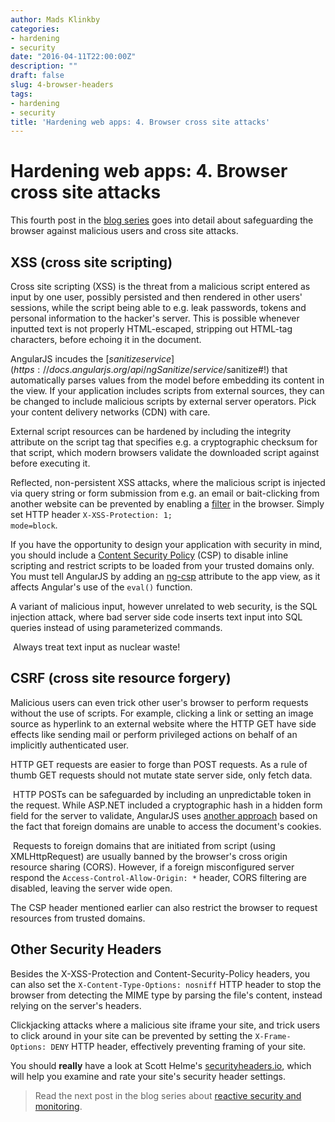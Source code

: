 ```yaml
---
author: Mads Klinkby
categories:
- hardening
- security
date: "2016-04-11T22:00:00Z"
description: ""
draft: false
slug: 4-browser-headers
tags:
- hardening
- security
title: 'Hardening web apps: 4. Browser cross site attacks'
---
```


# Hardening web apps: 4. Browser cross site attacks

This fourth post in the</span> [blog series](../1-hardening-web-apps-introduction)<span> goes into detail about safeguarding the browser against malicious users and cross site attacks</span><span>.

## XSS (cross site scripting)

Cross site scripting (XSS) is the threat from a malicious script entered as input by one user, possibly persisted and then rendered in other users' sessions, while the script being able to e.g. leak passwords, tokens and personal information to the hacker's server. This is possible whenever inputted text is not properly HTML-escaped, stripping out HTML-tag characters, before echoing it in the document. 

AngularJS incudes the [$sanitize service](https://docs.angularjs.org/api/ngSanitize/service/$sanitize#!) that automatically parses values from the model before embedding its content in the view. If your application includes scripts from external sources, they can be changed to include malicious scripts by external server operators. Pick your content delivery networks (CDN) with care.

External script resources can be hardened by including the integrity attribute on the script tag that specifies e.g. a cryptographic checksum for that script, which modern browsers validate the downloaded script against before executing it. 

Reflected, non-persistent XSS attacks, where the malicious script is injected via query string or form submission from e.g. an email or bait-clicking from another website can be prevented by enabling a [filter](https://blogs.msdn.microsoft.com/ie/2008/07/02/ie8-security-part-iv-the-xss-filter/) in the browser. Simply set HTTP header <code>X-XSS-Protection: 1; mode=block</code>. 

If you have the opportunity to design your application with security in mind, you should include a [Content Security Policy](https://www.w3.org/TR/CSP2/) (CSP) to disable inline scripting and restrict scripts to be loaded from your trusted domains only. You must tell AngularJS by adding an [ng-csp](https://docs.angularjs.org/api/ng/directive/ngCsp) attribute to the app view, as it affects Angular's use of the <code>eval()</code> function. 

A variant of malicious input, however unrelated to web security, is the SQL injection attack, where bad server side code inserts text input into SQL queries instead of using parameterized commands. 

 Always treat text input as nuclear waste!

## CSRF (cross site resource forgery)

Malicious users can even trick other user's browser to perform requests without the use of scripts. For example, clicking a link or setting an image source as hyperlink to an external website where the HTTP GET have side effects like sending mail or perform privileged actions on behalf of an implicitly authenticated user. 

HTTP GET requests are easier to forge than POST requests. As a rule of thumb GET requests should not mutate state server side, only fetch data. 

 HTTP POSTs can be safeguarded by including an unpredictable token in the request. While ASP.NET included a cryptographic hash in a hidden form field for the server to validate, AngularJS uses [ another approach](http://www.bennadel.com/blog/2568-preventing-cross-site-request-forgery-csrf-xsrf-with-angularjs-and-coldfusion.htm) based on the fact that foreign domains are unable to access the document's cookies. 

 Requests to foreign domains that are initiated from script (using XMLHttpRequest) are usually banned by the browser's cross origin resource sharing (CORS). However, if a foreign misconfigured server respond the <code>Access-Control-Allow-Origin: *</code> header, CORS filtering are disabled, leaving the server wide open.

The CSP header mentioned earlier can also restrict the browser to request resources from trusted domains.

## Other Security Headers

Besides the X-XSS-Protection and Content-Security-Policy headers, you can also set the <code>X-Content-Type-Options: nosniff</code> HTTP header to stop the browser from detecting the MIME type by parsing the file's content, instead relying on the server's headers. 

Clickjacking attacks where a malicious site iframe your site, and trick users to click around in your site can be prevented by setting the <code>X-Frame-Options: DENY</code> HTTP header, effectively preventing framing of your site. 

You should **really** have a look at Scott Helme's [securityheaders.io](https://securityheaders.io), which will help you examine and rate your site's security header settings.

> Read the next post in the blog series about [reactive security and monitoring](../5-reactive-security-and-monitoring/).

